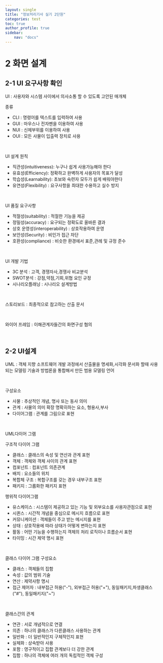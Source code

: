 ```yaml
---
layout: single
title: "정보처리기사 실기 2단원"
categories: test
toc: true
author_profile: true
sidebar:
    nav: "docs"
---
```


# 2 화면 설계


## 2-1 UI 요구사항 확인

UI : 사용자와 시스템 사이에서 의사소통 할 수 있도록 고안된 매개체


종류
- CLI : 명령어를 텍스트를 입력하여 사용
- GUI : 마우스나 전자펜을 이용하여 사용
- NUI : 신체부위를 이용하여 사용
- OUI : 모든 사물이 입출력 장치로 사용

<br>

UI 설계 원칙
- 직관성(intuitiveness): 누구나 쉽게 사용가능해야 한다
- 유효성(Efficiency): 정확하고 완벽하게 사용자의 목표가 달성
- 학습성(Learnability): 초보와 숙련자 모두가 쉽게 배워야한다
- 유연성(Flexibility) : 요구사항을 최대한 수용하고 실수 방지



<br>

UI 품질 요구사항
- 적절성(suitability) : 적절한 기능을 제공
- 정밀성(accuracy) : 요구되는 정확도로 올바른 결과
- 상호 운영성(interoperability) : 상호작용하여 운영
- 보안성(Security) : 비인가 접근 차단
- 호환성(compliance) : 비슷한 환경에서 표준,관례 및 규정 준수



<br>

UI 개발 기법
- 3C 분석 : 고객, 경쟁자사,경쟁사 비교분석
- SWOT분석 : 강점,약점,기회,위협 요인 규정
- 시나리오플래닝 : 시나리오 설계방법



<br>

스토리보드 : 최종적으로 참고하는 산출 문서

<br>

와이어 프레임 : 이해관계자들간의 화면구성 협의


<br>

## 2-2 UI설계

UML : 객체 지향 소프트웨어 개발 과정에서 산출물을 명세화,시각화 문서화 할때 사용되는 모델링 기술과 방법론을 통합해서 만든 범용 모델링 언어



<br>

구성요소
- 사물 : 추상적인 개념, 명사 또는 동사 의미
- 관계 : 사물의 의미 확장 명확히하는 요소, 형용사,부사
- 다이어그램 : 관계를 그림으로 표현


<br>

UML다이어 그램

구조적 다이어 그램
- 클래스 : 클래스의 속성 및 연산과 관계 표현
- 객체 : 객체와 객체 사이의 관계 표현
- 컴포넌트 : 컴포넌트 의존관계
- 배치 : 요소들의 위치
- 복합체 구조 : 복합구조를 갖는 경우 내부구조 표현
- 패키지 : 그룹화한 패키지 표현

행위적 다이어그램
- 유스케이스 : 시스템이 제공하고 있는 기능 및 외부요소를 사용자관점으로 표현
- 시퀸스 : 시간적 개념을 중심으로 메시지 흐름으로 표현
- 커뮤니케이션 : 객체들이 주고 받는 메시지를 표현
- 상태 : 상호작용에 따라 상태가 어떻게 변하는지 표현
- 활동 : 어떤 기능을 수행하는지 객체의 처리 로직이나 흐름순서 표현
- 타이밍 : 시간 제약 명시 표현


<br>

클래스 다이어 그램 구성요소
- 클래스 : 객체들의 집함
- 속성 : 값의 범위 기술
- 연산 : 제약사항 명시
- 접근 제어자 : 내부접근 허용("-"), 외부접근 허용("+"), 동일패키지,파생클래스("#"), 동일패키지("~")


<br>

클래스간의 관계
- 연관 : 서로 개념적으로 연결
- 의존 : 하나의 클래스가 다른클래스 사용하는 관계
- 일반화 : 더 일반적인지 구체적인지 표현
- 실체화 : 상속받아 사용
- 포함 : 영구적이고 집합 관계보다 더 강한 관계
- 집함 : 하나의 객체에 여러 개의 독립적인 객체 구성